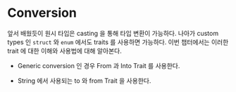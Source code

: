 # Conversion

앞서 배웠듯이 원시 타입은 casting 을 통해 타입 변환이 가능하다.
나아가 custom types 인 `struct` 와 `enum` 에서도 traits 를 사용하면 가능하다. 
이번 챕터에서는 이러한 trait 에 대한 이해와 사용법에 대해 알아본다.

* Generic conversion 인 경우 From 과 Into Trait 를 사용한다. 

* String 에서 사용되는 to 와 from Trait 을 사용한다. 


